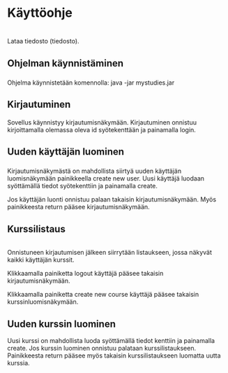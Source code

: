 # Käyttöohje <h1>

Lataa tiedosto (tiedosto).

## Ohjelman käynnistäminen <h3>
Ohjelma käynnistetään komennolla: java -jar mystudies.jar

## Kirjautuminen <h4>
Sovellus käynnistyy kirjautumisnäkymään.
Kirjautuminen onnistuu kirjoittamalla olemassa oleva id syötekenttään ja painamalla login.

## Uuden käyttäjän luominen <h5>
Kirjautumisnäkymästä on mahdollista siirtyä uuden käyttäjän luomisnäkymään painikkeella create new user. Uusi käyttäjä luodaan syöttämällä tiedot syötekenttiin ja painamalla create.

Jos käyttäjän luonti onnistuu palaan takaisin kirjautumisnäkymään. Myös painikkeesta return pääsee kirjautumisnäkymään.

## Kurssilistaus <h6> 
Onnistuneen kirjautumisen jälkeen siirrytään listaukseen, jossa näkyvät kaikki käyttäjän kurssit.

Klikkaamalla painiketta logout käyttäjä pääsee takaisin kirjautumisnäkymään.

Klikkaamalla painiketta create new course käyttäjä pääsee takaisin kurssinluomisnäkymään.

## Uuden kurssin luominen <h7>
Uusi kurssi on mahdollista luoda syöttämällä tiedot kenttiin ja painamalla create. Jos kurssin luominen onnistuu palataan kurssilistaukseen. 
Painikkeesta return pääsee myös takaisin kurssilistaukseen luomatta uutta kurssia.

